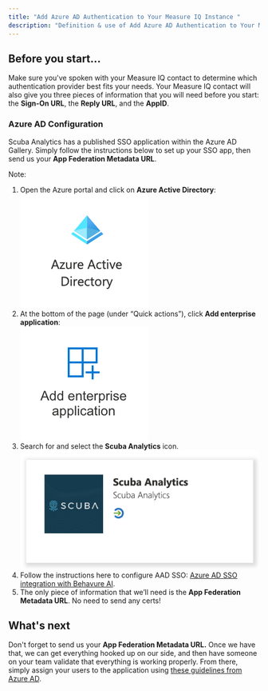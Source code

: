 ```yaml
---
title: "Add Azure AD Authentication to Your Measure IQ Instance "
description: "Definition & use of Add Azure AD Authentication to Your Measure IQ Instance "
---
```

## Before you start…

Make sure you've spoken with your Measure IQ contact to determine which authentication provider best fits your needs. Your Measure IQ contact will also give you three pieces of information that you will need before you start: the **Sign-On URL**, the **Reply URL**, and the **AppID**. 

### Azure AD Configuration

Scuba Analytics has a published SSO application within the Azure AD Gallery. Simply follow the instructions below to set up your SSO app, then send us your **App Federation Metadata URL**.

Note:

1. Open the Azure portal and click on **Azure Active Directory**:  
![](./attachments/AAD_azureActiveDirectory.png)
2. At the bottom of the page (under “Quick actions”), click **Add enterprise application**:  
![](./attachments/AAD_addEnterpriseApplication.png)
3. Search for and select the **Scuba Analytics** icon.  
![](./attachments/AAD_SSO_icon.png)
4. Follow the instructions here to configure AAD SSO: [Azure AD SSO integration with Behavure AI](https://docs.microsoft.com/en-us/azure/active-directory/saas-apps/measure-iq-analytics-tutorial#configure-azure-ad-sso).
5. The only piece of information that we’ll need is the **App Federation Metadata URL**. No need to send any certs!

## What's next

Don't forget to send us your **App Federation Metadata URL.** Once we have that, we can get everything hooked up on our side, and then have someone on your team validate that everything is working properly. From there, simply assign your users to the application using [these guidelines from Azure AD](https://docs.microsoft.com/en-us/azure/active-directory/active-directory-applications-guiding-developers-assigning-users).